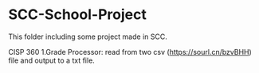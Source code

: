 # SCC-School-Project
This folder including some project made in SCC.

CISP 360
  1.Grade Processor:
      read from two csv (https://sourl.cn/bzvBHH) file and output to a txt file.
     
